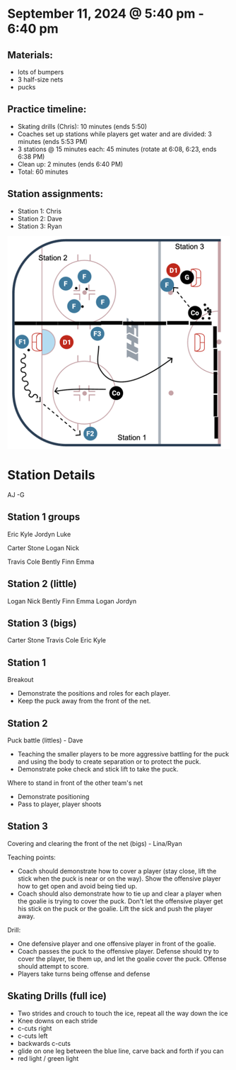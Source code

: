 
# September 11, 2024 @ 5:40 pm - 6:40 pm

## Materials:
- lots of bumpers
- 3 half-size nets
- pucks

## Practice timeline:
- Skating drills (Chris): 10 minutes (ends 5:50)
- Coaches set up stations while players get water and are divided: 3 minutes (ends 5:53 PM)
- 3 stations @ 15 minutes each: 45 minutes (rotate at 6:08, 6:23, ends 6:38 PM)
- Clean up: 2 minutes (ends 6:40 PM)
- Total: 60 minutes

## Station assignments:
- Station 1: Chris
- Station 2: Dave
- Station 3: Ryan

![image](https://github.com/salter14/hockey/blob/main/drill_diagrams/Practice_layout_20240911.png)

# Station Details
AJ -G

## Station 1 groups
Eric
Kyle
Jordyn
Luke

Carter
Stone
Logan
Nick

Travis
Cole
Bently
Finn
Emma


## Station 2 (little)
Logan
Nick
Bently
Finn
Emma
Logan
Jordyn

## Station 3 (bigs)
Carter
Stone
Travis
Cole
Eric
Kyle


## Station 1
Breakout
- Demonstrate the positions and roles for each player.
- Keep the puck away from the front of the net.

## Station 2
Puck battle (littles) - Dave
- Teaching the smaller players to be more aggressive battling for the puck and using the body to create separation or to protect the puck.
- Demonstrate poke check and stick lift to take the puck.

Where to stand in front of the other team's net
- Demonstrate positioning
- Pass to player, player shoots

## Station 3
Covering and clearing the front of the net (bigs) - Lina/Ryan

Teaching points:
- Coach should demonstrate how to cover a player (stay close, lift the stick when the puck is near or on the way). Show the offensive player how to get open and avoid being tied up.
- Coach should also demonstrate how to tie up and clear a player when the goalie is trying to cover the puck. Don't let the offensive player get his stick on the puck or the goalie. Lift the sick and push the player away. 

Drill:
- One defensive player and one offensive player in front of the goalie.
- Coach passes the puck to the offensive player. Defense should try to cover the player, tie them up, and let the goalie cover the puck. Offense should attempt to score.
- Players take turns being offense and defense
  




## Skating Drills (full ice)
- Two strides and crouch to touch the ice, repeat all the way down the ice
- Knee downs on each stride
- c-cuts right
- c-cuts left
- backwards c-cuts
- glide on one leg between the blue line, carve back and forth if you can
- red light / green light


